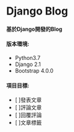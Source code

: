 # Django Blog
#### 基於Django開發的Blog

#### 版本環境:
- Python3.7
- Django 2.1
- Bootstrap 4.0.0

#### 項目目標:
- [ ]發表文章
- [ ]評論文章
- [ ]回覆評論
- [ ]文章標籤
